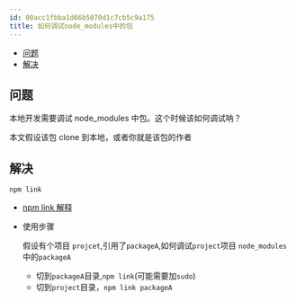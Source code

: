 ```yaml
---
id: 00acc1fbba1d66b5070d1c7cb5c9a175
title: 如何调试node_modules中的包
---
```


<!-- START doctoc generated TOC please keep comment here to allow auto update -->
<!-- DON'T EDIT THIS SECTION, INSTEAD RE-RUN doctoc TO UPDATE -->

- [问题](#%E9%97%AE%E9%A2%98)
- [解决](#%E8%A7%A3%E5%86%B3)

<!-- END doctoc generated TOC please keep comment here to allow auto update -->

## 问题

本地开发需要调试 node_modules 中包。这个时候该如何调试呐？

本文假设该包 clone 到本地，或者你就是该包的作者

## 解决

`npm link`

- [npm link 解释](https://www.npmjs.cn/cli/link/)

- 使用步骤

  假设有个项目 `projcet`,引用了`packageA`,如何调试`project`项目 `node_modules`中的`packageA`

  - 切到`packageA`目录,`npm link`(可能需要加`sudo`)
  - 切到`project`目录，`npm link packageA`
